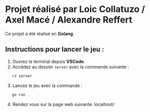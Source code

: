 # Projet réalisé par Loic Collatuzo / Axel Macé / Alexandre Reffert  

Ce projet a été réalisé en **Golang**.  

## Instructions pour lancer le jeu :  

1. Ouvrez le terminal depuis **VSCode**.  
2. Accédez au dossier `server` avec la commande suivante :  
   
```bash
   cd server
```
3. Lancez le jeu avec la commande :
```bash
   go run .
```
4. Rendez vous sur la page web suivante: localhost/




   